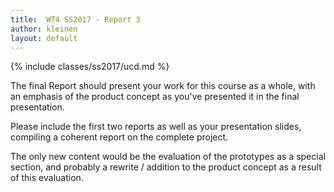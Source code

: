 ```yaml
---
title:  WT4 SS2017 - Report 3
author: kleinen
layout: default
---
```

{% include classes/ss2017/ucd.md %}

The final Report should present your work for this course as a whole, with
an emphasis of the product concept as you've presented it in the final presentation.

Please include the first two reports as well as your presentation slides,
compiling a coherent report on the complete project.

The only new content would be the evaluation of the prototypes as a special
section, and probably a rewrite / addition to the product concept as a result of
this evaluation.
